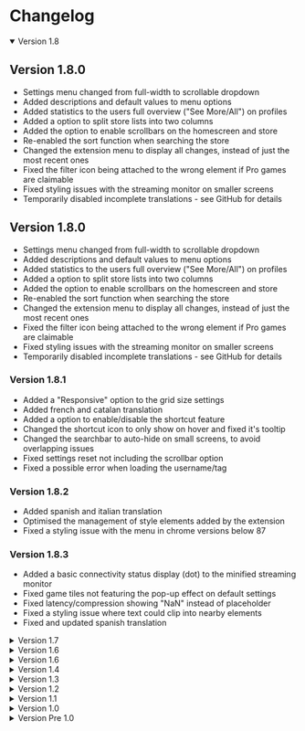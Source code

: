 # Changelog

<details open>
<summary>Version 1.8</summary>

## Version 1.8.0
* Settings menu changed from full-width to scrollable dropdown
* Added descriptions and default values to menu options
* Added statistics to the users full overview ("See More/All") on profiles
* Added a option to split store lists into two columns
* Added the option to enable scrollbars on the homescreen and store
* Re-enabled the sort function when searching the store
* Changed the extension menu to display all changes, instead of just the most recent ones
* Fixed the filter icon being attached to the wrong element if Pro games are claimable
* Fixed styling issues with the streaming monitor on smaller screens
* Temporarily disabled incomplete translations - see GitHub for details

## Version 1.8.0
* Settings menu changed from full-width to scrollable dropdown
* Added descriptions and default values to menu options
* Added statistics to the users full overview ("See More/All") on profiles
* Added a option to split store lists into two columns
* Added the option to enable scrollbars on the homescreen and store
* Re-enabled the sort function when searching the store
* Changed the extension menu to display all changes, instead of just the most recent ones
* Fixed the filter icon being attached to the wrong element if Pro games are claimable
* Fixed styling issues with the streaming monitor on smaller screens
* Temporarily disabled incomplete translations - see GitHub for details

### Version 1.8.1
* Added a "Responsive" option to the grid size settings
* Added french and catalan translation
* Added a option to enable/disable the shortcut feature
* Changed the shortcut icon to only show on hover and fixed it's tooltip
* Changed the searchbar to auto-hide on small screens, to avoid overlapping issues
* Fixed settings reset not including the scrollbar option
* Fixed a possible error when loading the username/tag

### Version 1.8.2
* Added spanish and italian translation
* Optimised the management of style elements added by the extension
* Fixed a styling issue with the menu in chrome versions below 87

### Version 1.8.3
* Added a basic connectivity status display (dot) to the minified streaming monitor
* Fixed game tiles not featuring the pop-up effect on default settings
* Fixed latency/compression showing "NaN" instead of placeholder
* Fixed a styling issue where text could clip into nearby elements
* Fixed and updated spanish translation
</details>

<details closed>
<summary>Version 1.7</summary>
  
## Version 1.7.0
* Added shortcut integration by ELowry
* Added support for a minified streaming monitor (switch via doubleclick)
* Added the option to personalize (via dragging) the position of the stream monitor
* Added a stream mode (renders certain elements unreadable for privacy during streams)
* Changed the "On Sale" linked category to load the "Featured deals" section
* Fixed Stadia Enhanced not working correctly due to changes on Stadias end
* Fixed missing status logs & removed logs for debugging

### Version 1.7.1
* Updated translations
* Fixed a language file error, resulting in the extension not loading in swedish
* Changed offline/invisible users to no longer also be hidden in messages

### Version 1.7.2
* Added the option to reset the streaming monitors position (doubleclick the menu icon)
* Fixed streaming monitor being able to be displayed outside the available screen area

### Version 1.7.3
* Updated "On Sale" link to direct to the currently used deals section

### Version 1.7.4
* Added the option to hide the category preview on games
* Added the option to disable the popup effect on games
* Added "hand" based emojis
* Fixed homescreen grid scaling
* Fixed not being able to hide the user gallery at the bottom of the homescreen
* Fixed homescreen filtering
* Fixed shortcut creation
* Fixed language based errors with game titles on shortcuts

### Version 1.7.5
* Fixed UID issues with the claim all section

### Version 1.7.6
* Added support to autostart the streaming monitor
* Decreased the delay when switching the monitor on/off drastically
* Temp-fix to stop filtering/shortcuts from breaking the extension in some situations (will be fixed at a later point)

### Version 1.7.7
* Fixed a possible error when no monitor position is set

### Version 1.7.8
* Added the ability to reset most settings
* Changed the home screen filter from using the UID to the SKU
* Moved the option to create a shortcut for a game to the pop-up window
* Fixed being unable to switch between full and minified stream monitor
</details>

<details closed>
<summary>Version 1.6</summary>
  
## Version 1.6.0
* New settings menu
* Added a emoji picker to chats
* Added the option to show/hide the "Pro" label on games on the homescreen
* Added the option to show/hide the user media section on the homescreen
* Added the option to show/hide the "last message" in your friends list
* Added the option to show/hide the quick reply function
* Added the option to show/hide offline and/or invisible (online status not shared) friends
* Added shortcuts for the M-Lab based speedtest and community page
* Fixed custom avatar not showing in groups and group chats
* Fixed stream monitor data not loading
* Fixed overlay clock showing after refreshing a game, without being enabled
* Fixed language settings via URL parameter (i.e. ?hl=en) being reset
</details>

<details closed>
<summary>Version 1.6</summary>
  
## Version 1.5.0
* Added the option to show/hide games on the homescreen
* Added setting to switch between "Toggle" and "Quick" filtering, or disable filtering
* Added a language support system (based on Stadia settings, defaulting to english)
* Added support for german, dutch, french, italian and swedish
* Added a session timer next to the menu while playing
* Reduced the average delay of Enhanced UI elements by roughly 80%
* Changed UI position for windowed mode and stream monitor
* Fixed incorrect base width/height values for resolution settings
* Fixed dropdown size scaling to content
* Potential fix for wrong counting of unclaimed games

### Version 1.5.1
* Fixed language support breaking the stream monitor
* Removed a console log entry dedicated to debugging
* Fixed outdated changelog in the popup window

### Version 1.5.2
* Fixed layout issues based on recent Stadia changes

### Version 1.5.3
* Updated the invite link with the new referral link
* Less padding on the "Pro" label on games on the homescreen

### Version 1.5.4
* Adjusted measurements for latency/jitter

### Version 1.5.5
* Added custom avatar button to own profile
* Enabled transparent avatar background
* Fixed "Pro" tag spacing on homescreen
* Fixed avatar not changing on profile
* Fixed custom avatar setting blocking profile links
* Potential fix for the stream monitor not showing on first start

### Version 1.5.6
* Fixed various elements due to changes on Stadias side
* Fixed avatar not showing in "Friends" section of profiles
</details>

<details closed>
<summary>Version 1.4</summary>
  
## Version 1.4.0
* Added a new settings/shortcut menu
* Added overlay clock
* Added option to switch clock settings
* Potential fix for H264 usage
* Fixed being able to select a combination of H264 and 2K/4K
* Fixed styling issues on dropdown menus
* Added "Search on YouTube" to store pages
* Added "Search on Metacritic" to store pages
* Cleaned up the console output

### Version 1.4.1
* Another potential fixe when using H264

### Version 1.4.2
* Changed "Base Deals" to "On Sale", due to newly used categories
</details>

<details closed>
<summary>Version 1.3</summary>
  
## Version 1.3.0
* Added a clock widget to the friends menu
* Added a icon to the search bar
* Added windowed mode support
* Fixed account menu hiding when changing options
* Fixed wrong avatars on friends achievement pages
</details>

<details closed>
<summary>Version 1.2</summary>
  
## Version 1.2.0
* Potential fix for games not starting, due to empty start-up preference
* Custom avatar option (click your icon)
* New shortcuts for base/pro deals
* The stream monitor now only shows when available in-game

### 1.2.1
* Fixed various avatar issues
* Removed achievements shortcut for now, due to content request issues
* Replaced store shortcuts with new menu

### 1.2.2
* Fixed captures shortcut with multiple accounts
* Fixed keyboard navigation support for some shop elements
* Fixed store dropdown menu being unresponsive
* Changed grid options to only be visible on the homescreen
* Moved the version number to be visible when hovering the extensions icon
</details>

<details closed>
<summary>Version 1.1</summary>
  
## Version 1.1.0
* Fixed quick access issues with multiple logged in users
* Moved the codec and resolution options to the settings popup menu
* Stream monitor now hidden outside of games
* Fixed some UI elements not being reachable via tabbing
* Added current version number to the popup window
* Changes to the game library size (hopefully fixing overflows)
</details>

<details closed>
<summary>Version 1.0</summary>
  
## Version 1.0.0
* Converted from userscript to chrome extension
* Fixed the stream monitor blocking voice chat and other features
* Added a search bar to the store
* Added a shortcut to the players achievements page
* Pro Games now shows amount of unclaimed games when visiting (unstable)
* New popup menu, including changelog, quick start and shortcuts
* Changed "Pro Games" to "Pro" for the sake of UI space at 720p
* Fixed multiple issues related to duplicated content ID
</details>

<details closed>
<summary>Version Pre 1.0</summary>
  
## Version 0.3.5
* Added "Pro Games" shortcut
* Code optimisation

### 0.3.5.1
* Fixed class handles due to Stadia update

### 0.3.5.2
* Fixed various bugs with custom grid sizes on navigation

## Version 0.3.4
* Force enabled "4K" option in settings
* Enabled 2K option
* Code optimisation

## Version 0.3.3
* Added missing metadata.
* Enabled updating script via userscript manager
* Added quick access for screenshots & video captures

## Version 0.3.2
* Updated codec function to support switching between H264, VP9 and default
* Added start up timer to the console output
* Beautified code structure

## Version 0.3.0
* First GitHub Release
</details>
